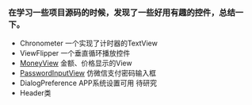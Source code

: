 ### 在学习一些项目源码的时候，发现了一些好用有趣的控件，总结一下。

* Chronometer 一个实现了计时器的TextView
* ViewFlipper 一个垂直循环播放控件
* [MoneyView](https://www.jianshu.com/p/035110d035a4) 金额、价格显示的View
* [PasswordInputView]() 仿微信支付密码输入框
* DialogPreference APP系统设置可用 待研究
* Header类